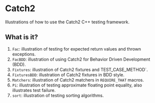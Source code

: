 # Catch2
Illustrations of how to use the Catch2 C++ testing framework.

## What is it?
1. `Fac`: illustration of testing for expected return values and thrown
    exceptions.
1. `FacBDD`: illustration of using Catch2 for Behavior Driven Development
    (BDD).
1. `Fixtures`: illustration of Catch2 fixtures and TEST_CASE_METHOD`.
1. `FixturesBDD`: illustration of Catch2 fixtures in BDD style.
1. `Matchers`: illustration of Catch2 matchers in `REQUIRE_THAT` macros.
1. `Pi`: illustration of testing approximate floating point equality,
    also illustrates test failure.
1. `sort`: illustration of testing sorting algorithms.
